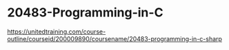 # 20483-Programming-in-C
https://unitedtraining.com/course-outline/courseid/200009890/coursename/20483-programming-in-c-sharp

